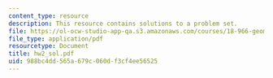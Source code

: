 ```yaml
---
content_type: resource
description: This resource contains solutions to a problem set.
file: https://ol-ocw-studio-app-qa.s3.amazonaws.com/courses/18-966-geometry-of-manifolds-spring-2007/988bc4dd565a679c060df3cf4ee56525_hw2_sol.pdf
file_type: application/pdf
resourcetype: Document
title: hw2_sol.pdf
uid: 988bc4dd-565a-679c-060d-f3cf4ee56525
---
```

